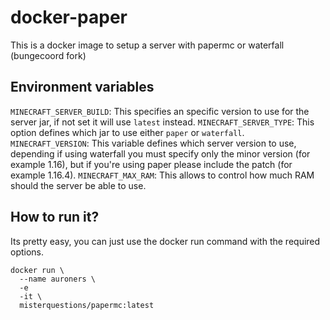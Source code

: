 # docker-paper
This is a docker image to setup a server with papermc or waterfall (bungecoord fork)

## Environment variables
`MINECRAFT_SERVER_BUILD`: This specifies an specific version to use for the server jar, if not set it will use `latest` instead.
`MINECRAFT_SERVER_TYPE`: This option defines which jar to use either `paper` or `waterfall`.
`MINECRAFT_VERSION`: This variable defines which server version to use, depending if using waterfall you must specify only the minor version (for example 1.16), but if you're using paper please include the patch (for example 1.16.4).
`MINECRAFT_MAX_RAM`: This allows to control how much RAM should the server be able to use.

## How to run it?

Its pretty easy, you can just use the docker run command with the required options.

```
docker run \
  --name auroners \
  -e 
  -it \
  misterquestions/papermc:latest
```